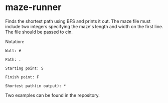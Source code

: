 # maze-runner
Finds the shortest path using BFS and prints it out.
The maze file must include two integers specifying the maze's length and width on the first line.
The file should be passed to cin.

Notation:

	Wall: #

	Path: .

	Starting point: S

	Finish point: F
	
	Shortest path(in output): *

Two examples can be found in the repository.
